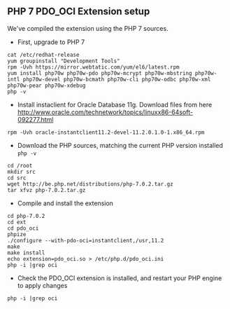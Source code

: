 PHP 7 PDO_OCI Extension setup
--------------------------

We've compiled the extension using the PHP 7 sources.

* First, upgrade to PHP 7
```
cat /etc/redhat-release
yum groupinstall "Development Tools"
rpm -Uvh https://mirror.webtatic.com/yum/el6/latest.rpm
yum install php70w php70w-pdo php70w-mcrypt php70w-mbstring php70w-intl php70w-devel php70w-bcmath php70w-cli php70w-odbc php70w-xml php70w-pear php70w-xdebug
php -v
```

* Install instaclient for Oracle Database 11g. Download files from here http://www.oracle.com/technetwork/topics/linuxx86-64soft-092277.html

```
rpm -Uvh oracle-instantclient11.2-devel-11.2.0.1.0-1.x86_64.rpm
```

* Download the PHP sources, matching the current PHP version installed `php -v`

```
cd /root
mkdir src
cd src
wget http://be.php.net/distributions/php-7.0.2.tar.gz
tar xfvz php-7.0.2.tar.gz
```

* Compile and install the extension

```
cd php-7.0.2
cd ext
cd pdo_oci
phpize
./configure --with-pdo-oci=instantclient,/usr,11.2
make
make install
echo extension=pdo_oci.so > /etc/php.d/pdo_oci.ini
php -i |grep oci
```

* Check the PDO_OCI extension is installed, and restart your PHP engine to apply changes

```
php -i |grep oci
```
